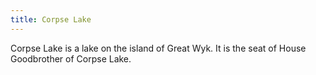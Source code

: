 ```yaml
---
title: Corpse Lake
---
```


Corpse Lake is a lake on the island of Great Wyk. It is the seat of House Goodbrother of Corpse Lake.






